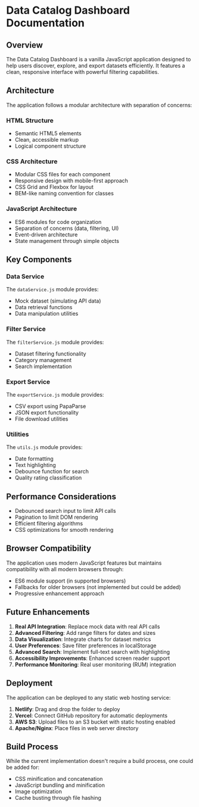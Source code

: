 # Data Catalog Dashboard Documentation

## Overview

The Data Catalog Dashboard is a vanilla JavaScript application designed to help users discover, explore, and export datasets efficiently. It features a clean, responsive interface with powerful filtering capabilities.

## Architecture

The application follows a modular architecture with separation of concerns:

### HTML Structure

- Semantic HTML5 elements
- Clean, accessible markup
- Logical component structure

### CSS Architecture

- Modular CSS files for each component
- Responsive design with mobile-first approach
- CSS Grid and Flexbox for layout
- BEM-like naming convention for classes

### JavaScript Architecture

- ES6 modules for code organization
- Separation of concerns (data, filtering, UI)
- Event-driven architecture
- State management through simple objects

## Key Components

### Data Service

The `dataService.js` module provides:
- Mock dataset (simulating API data)
- Data retrieval functions
- Data manipulation utilities

### Filter Service

The `filterService.js` module provides:
- Dataset filtering functionality
- Category management
- Search implementation

### Export Service

The `exportService.js` module provides:
- CSV export using PapaParse
- JSON export functionality
- File download utilities

### Utilities

The `utils.js` module provides:
- Date formatting
- Text highlighting
- Debounce function for search
- Quality rating classification

## Performance Considerations

- Debounced search input to limit API calls
- Pagination to limit DOM rendering
- Efficient filtering algorithms
- CSS optimizations for smooth rendering

## Browser Compatibility

The application uses modern JavaScript features but maintains compatibility with all modern browsers through:

- ES6 module support (in supported browsers)
- Fallbacks for older browsers (not implemented but could be added)
- Progressive enhancement approach

## Future Enhancements

1. **Real API Integration**: Replace mock data with real API calls
2. **Advanced Filtering**: Add range filters for dates and sizes
3. **Data Visualization**: Integrate charts for dataset metrics
4. **User Preferences**: Save filter preferences in localStorage
5. **Advanced Search**: Implement full-text search with highlighting
6. **Accessibility Improvements**: Enhanced screen reader support
7. **Performance Monitoring**: Real user monitoring (RUM) integration

## Deployment

The application can be deployed to any static web hosting service:

1. **Netlify**: Drag and drop the folder to deploy
2. **Vercel**: Connect GitHub repository for automatic deployments
3. **AWS S3**: Upload files to an S3 bucket with static hosting enabled
4. **Apache/Nginx**: Place files in web server directory

## Build Process

While the current implementation doesn't require a build process, one could be added for:

- CSS minification and concatenation
- JavaScript bundling and minification
- Image optimization
- Cache busting through file hashing